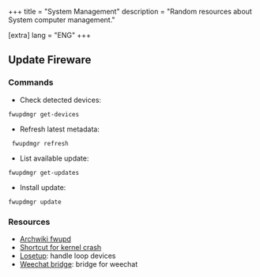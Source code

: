 +++
title = "System Management"
description = "Random resources about System computer management."

[extra]
lang = "ENG"
+++

## Update Fireware

### Commands

* Check detected devices:
```
fwupdmgr get-devices
```

* Refresh latest metadata:
```
 fwupdmgr refresh
```
* List available update:
```
fwupdmgr get-updates
```
* Install update:
```
fwupdmgr update
```

### Resources

* [Archwiki fwupd](https://wiki.archlinux.org/title/Fwupd)
* [Shortcut for kernel crash](https://wiki.archlinux.org/title/Keyboard_shortcuts)
* [Losetup](https://www.computerhope.com/unix/losetup.htm): handle loop devices
* [Weechat bridge](https://megalithic.io/thoughts/weechat-setup-with-irc-bitlbee-slack): bridge for weechat
